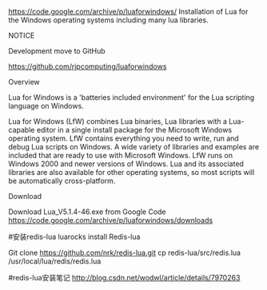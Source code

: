 


https://code.google.com/archive/p/luaforwindows/
Installation of Lua for the Windows operating systems including many lua libraries.

NOTICE

Development move to GitHub

https://github.com/rjpcomputing/luaforwindows

Overview

Lua for Windows is a 'batteries included environment' for the Lua scripting language on Windows.

Lua for Windows (LfW) combines Lua binaries, Lua libraries with a Lua-capable editor in a single install package for the Microsoft Windows operating system. LfW contains everything you need to write, run and debug Lua scripts on Windows. A wide variety of libraries and examples are included that are ready to use with Microsoft Windows. LfW runs on Windows 2000 and newer versions of Windows. Lua and its associated libraries are also available for other operating systems, so most scripts will be automatically cross-platform.

Download

Download Lua_V5.1.4-46.exe from Google Code
https://code.google.com/archive/p/luaforwindows/downloads



#安装redis-lua
luarocks install Redis-lua

Git clone https://github.com/nrk/redis-lua.git
cp redis-lua/src/redis.lua /usr/local/lua/redis/redis.lua


#redis-lua安装笔记
http://blog.csdn.net/wodwl/article/details/7970263

































































